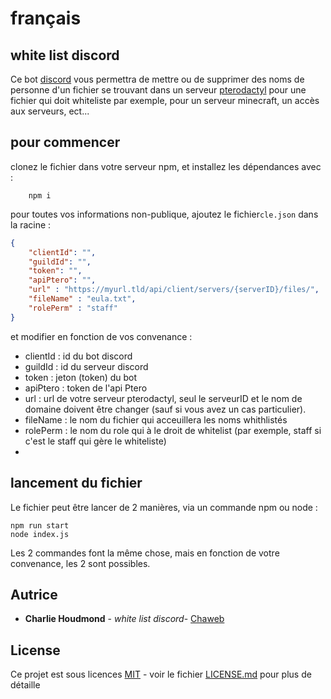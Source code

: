 ﻿# français
## white list discord
Ce bot [discord](https://discordjs.guide) vous permettra de mettre ou de supprimer des noms de personne d'un fichier se trouvant dans un serveur [pterodactyl](https://pterodactyl.io/project/introduction.html) pour une fichier qui doit whiteliste par exemple, pour un serveur minecraft, un accès aux serveurs, ect...


## pour commencer

clonez le fichier dans votre serveur npm, et installez les dépendances avec :
```properties
	npm i
```

pour toutes vos informations non-publique, 
ajoutez le fichier`cle.json` dans la racine :

```json
{
    "clientId": "",
    "guildId": "",
    "token": "", 
    "apiPtero": "",
    "url" : "https://myurl.tld/api/client/servers/{serverID}/files/",
    "fileName" : "eula.txt",
    "rolePerm" : "staff"
}
```

et modifier en fonction de vos convenance :

- clientId : id du bot discord
- guildId : id du serveur discord
- token : jeton (token) du bot
- apiPtero : token de l'api Ptero
- url : url de votre serveur pterodactyl, seul le serveurID et le nom de domaine doivent être changer (sauf si vous avez un cas particulier). 
- fileName : le nom du fichier qui acceuillera les noms whithlistés
- rolePerm : le nom du role qui à le droit de whitelist (par exemple, staff si c'est le staff qui gère le whiteliste)
- 
## lancement du fichier
Le fichier peut être lancer de 2 manières, via un commande npm ou node :

```properties
npm run start
node index.js
```

Les 2 commandes font la même chose, mais en fonction de votre convenance, les 2 sont possibles.

## Autrice

-   **Charlie Houdmond** - _white list discord_- [Chaweb](https://github.com/chaweb)

## License

Ce projet est sous licences [MIT](https://github.com/chaweb/wldiscord/blob/main/LICENSE) - voir le fichier [LICENSE.md](https://github.com/chaweb/wldiscord/blob/main/LICENSE) pour plus de détaille

